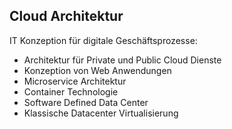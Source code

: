 
## <i class="fa fa-cloud" aria-hidden="true"></i> Cloud Architektur
IT Konzeption für digitale Geschäftsprozesse:


* Architektur für Private und Public Cloud Dienste
* Konzeption von Web Anwendungen
* Microservice Architektur
* Container Technologie
* Software Defined Data Center
* Klassische Datacenter Virtualisierung